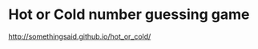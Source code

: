 Hot or Cold number guessing game
================================
http://somethingsaid.github.io/hot_or_cold/
